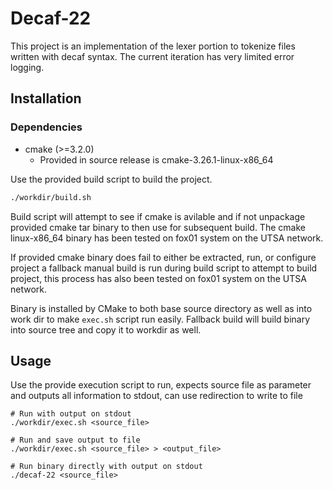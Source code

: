

# Decaf-22

This project is an implementation of the lexer portion to tokenize files written with decaf syntax. The current iteration has very limited error logging.

## Installation

### Dependencies
 - cmake (>=3.2.0) 
    - Provided in source release is cmake-3.26.1-linux-x86_64


Use the provided build script to build the project. 

```bash
./workdir/build.sh
```

Build script will attempt to see if cmake is avilable and if not unpackage provided cmake tar binary to then use for subsequent build. The cmake linux-x86_64 binary has been tested on fox01 system on the UTSA network.

If provided cmake binary does fail to either be extracted, run, or configure project a fallback manual build is run during build script to attempt to build project, this process has also been tested on fox01 system on the UTSA network.

Binary is installed by CMake to both base source directory as well as into work dir to make `exec.sh` script run easily. Fallback build will build binary into source tree and copy it to workdir as well.

## Usage

Use the provide execution script to run, expects source file as parameter and outputs all information to stdout, can use redirection to write to file
```
# Run with output on stdout
./workdir/exec.sh <source_file>

# Run and save output to file
./workdir/exec.sh <source_file> > <output_file>

# Run binary directly with output on stdout
./decaf-22 <source_file>
```
